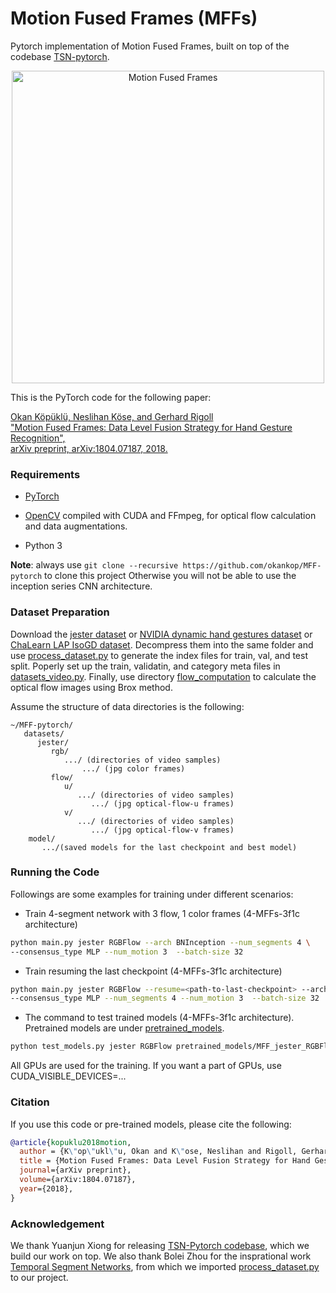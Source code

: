 # Motion Fused Frames (MFFs)

Pytorch implementation of Motion Fused Frames, built on top of the codebase [TSN-pytorch](https://github.com/yjxiong/temporal-segment-networks).

<p align="center"><img src="https://github.com/okankop/MFF-pytorch/blob/master/images/motion_fused_frames.jpg" align="middle" width="500" title="Motion Fused Frames" /></p>

This is the PyTorch code for the following paper:

[
Okan Köpüklü, Neslihan Köse, and Gerhard Rigoll  
"Motion Fused Frames: Data Level Fusion Strategy for Hand Gesture Recognition",  
arXiv preprint, arXiv:1804.07187, 2018.
](https://arxiv.org/abs/1804.07187)


### Requirements
* [PyTorch](http://pytorch.org/)

* [OpenCV](https://opencv.org/) compiled with CUDA and FFmpeg, for optical flow calculation and data augmentations.

* Python 3

**Note**: always use `git clone --recursive https://github.com/okankop/MFF-pytorch` to clone this project
Otherwise you will not be able to use the inception series CNN architecture.

### Dataset Preparation
Download the [jester dataset](https://www.twentybn.com/datasets/something-something) or [NVIDIA dynamic hand gestures dataset](http://research.nvidia.com/publication/online-detection-and-classification-dynamic-hand-gestures-recurrent-3d-convolutional) or [ChaLearn LAP IsoGD dataset](http://www.cbsr.ia.ac.cn/users/jwan/database/isogd.html). Decompress them into the same folder and use [process_dataset.py](process_dataset.py) to generate the index files for train, val, and test split. Poperly set up the train, validatin, and category meta files in [datasets_video.py](datasets_video.py). Finally, use directory [flow_computation](https://github.com/okankop/flow_computation) to calculate the optical flow images using Brox method.

Assume the structure of data directories is the following:

```misc
~/MFF-pytorch/
   datasets/
      jester/
         rgb/
            .../ (directories of video samples)
                .../ (jpg color frames)
         flow/
            u/
               .../ (directories of video samples)
                  .../ (jpg optical-flow-u frames)
            v/
               .../ (directories of video samples)
                  .../ (jpg optical-flow-v frames)
    model/
       .../(saved models for the last checkpoint and best model)
```


### Running the Code
Followings are some examples for training under different scenarios:

* Train 4-segment network with 3 flow, 1 color frames (4-MFFs-3f1c architecture)
```bash
python main.py jester RGBFlow --arch BNInception --num_segments 4 \
--consensus_type MLP --num_motion 3  --batch-size 32
```

* Train resuming the last checkpoint (4-MFFs-3f1c architecture)
```bash
python main.py jester RGBFlow --resume=<path-to-last-checkpoint> --arch BNInception \
--consensus_type MLP --num_segments 4 --num_motion 3  --batch-size 32
```

* The command to test trained models (4-MFFs-3f1c architecture). Pretrained models are under [pretrained_models](pretrained_models).

```bash
python test_models.py jester RGBFlow pretrained_models/MFF_jester_RGBFlow_BNInception_segment4_3f1c_best.pth.tar --arch BNInception --consensus_type MLP --test_crops 1 --num_motion 3 --test_segments 4
```

All GPUs are used for the training. If you want a part of GPUs, use CUDA_VISIBLE_DEVICES=...

### Citation
If you use this code or pre-trained models, please cite the following:

```bibtex
@article{kopuklu2018motion,
  author = {K\"op\"ukl\"u, Okan and K\"ose, Neslihan and Rigoll, Gerhard},
  title = {Motion Fused Frames: Data Level Fusion Strategy for Hand Gesture Recognition},
  journal={arXiv preprint},
  volume={arXiv:1804.07187},
  year={2018},
}
```

### Acknowledgement
We thank Yuanjun Xiong for releasing [TSN-Pytorch codebase](https://github.com/yjxiong/temporal-segment-networks), which we build our work on top. We also thank Bolei Zhou for the insprational work [Temporal Segment Networks](https://arxiv.org/pdf/1711.08496.pdf), from which we imported [process_dataset.py](https://github.com/metalbubble/TRN-pytorch/blob/master/process_dataset.py) to our project.
